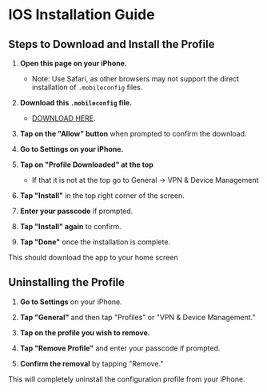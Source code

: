 # IOS Installation Guide

## Steps to Download and Install the Profile

1. **Open this page on your iPhone.**
   - Note: Use Safari, as other browsers may not support the direct installation of `.mobileconfig` files.

2. **Download this `.mobileconfig` file.**
   - [DOWNLOAD HERE](https://github.com/CarlPatel/Anagrams/releases/download/v1.0/Anagram.mobileconfig).

3. **Tap on the "Allow" button** when prompted to confirm the download.

4. **Go to Settings on your iPhone.**

5. **Tap on "Profile Downloaded" at the top**
    - If that it is not at the top go to General &rarr; VPN & Device Management

6. **Tap "Install"** in the top right corner of the screen.

7. **Enter your passcode** if prompted.

8. **Tap "Install" again** to confirm.

9. **Tap "Done"** once the installation is complete.

This should download the app to your home screen



## Uninstalling the Profile

1. **Go to Settings** on your iPhone.

2. **Tap "General"** and then tap "Profiles" or "VPN & Device Management."

3. **Tap on the profile you wish to remove.**

4. **Tap "Remove Profile"** and enter your passcode if prompted.

5. **Confirm the removal** by tapping "Remove."

This will completely uninstall the configuration profile from your iPhone.

